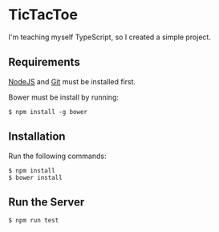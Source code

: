 # TicTacToe
I'm teaching myself TypeScript, so I created a simple project.

## Requirements
[NodeJS](https://nodejs.org/en) and [Git](https://git-scm.com) must be installed first.

Bower must be install by running:
```
$ npm install -g bower
```

## Installation
Run the following commands:
```
$ npm install
$ bower install
```

## Run the Server
```
$ npm run test
```
